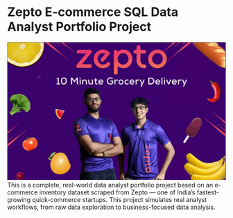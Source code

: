 # Zepto E-commerce SQL Data Analyst Portfolio Project
![Zepto logo](https://github.com/ritik168/Zepto-Data-Analysis-Project/blob/main/Zepto%20data%20analysis.png)
This is a complete, real-world data analyst portfolio project based on an e-commerce inventory dataset scraped from Zepto — one of India’s fastest-growing quick-commerce startups. This project simulates real analyst workflows, from raw data exploration to business-focused data analysis.

